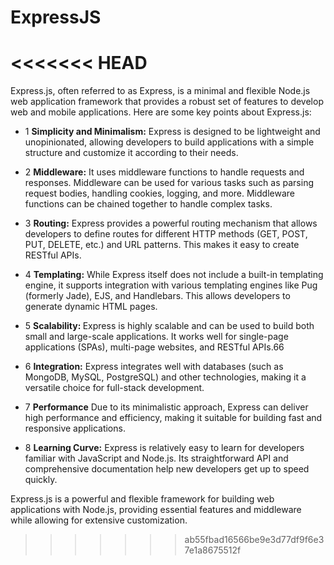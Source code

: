 # ExpressJS
<<<<<<< HEAD
=======
Express.js, often referred to as Express, is a minimal and flexible Node.js web application framework that provides a robust set of features to develop web and mobile applications. Here are some key points about Express.js:
  - 1 <b>Simplicity and Minimalism:</b> Express is designed to be lightweight and unopinionated, allowing developers 
    to build applications with a simple structure and customize it according to their needs.</br>
    
  - 2 <b>Middleware:</b> It uses middleware functions to handle requests and responses. Middleware can be used for 
    various tasks such as parsing request bodies, handling cookies, logging, and more. Middleware functions can be 
    chained together to handle complex tasks.
    
  - 3 <b>Routing:</b> Express provides a powerful routing mechanism that allows developers to define routes for 
    different HTTP methods (GET, POST, PUT, DELETE, etc.) and URL patterns. This makes it easy to create RESTful 
    APIs.
    
  - 4 <b>Templating:</b> While Express itself does not include a built-in templating engine, it supports integration 
    with various templating engines like Pug (formerly Jade), EJS, and Handlebars. This allows developers to 
    generate dynamic HTML pages.
    
  - 5 <b>Scalability: </b> Express is highly scalable and can be used to build both small and large-scale 
    applications. It works well for single-page applications (SPAs), multi-page websites, and RESTful APIs.66
    
  - 6 <b>Integration:</b> Express integrates well with databases (such as MongoDB, MySQL, PostgreSQL) and other 
    technologies, making it a versatile choice for full-stack development.
    
  - 7 <b>Performance</b> Due to its minimalistic approach, Express can deliver high performance and efficiency, 
    making it suitable for building fast and responsive applications.
    
  - 8 <b> Learning Curve:</b> Express is relatively easy to learn for developers familiar with JavaScript and 
    Node.js. Its straightforward API and comprehensive documentation help new developers get up to speed quickly.
    
Express.js is a powerful and flexible framework for building web applications with Node.js, providing essential features and middleware while allowing for extensive customization.
>>>>>>> ab55fbad16566be9e3d77df9f6e37e1a8675512f
